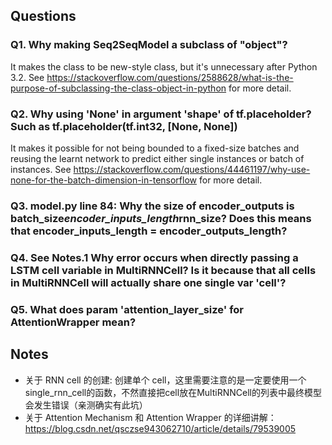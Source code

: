 ## Questions  
### Q1. Why making Seq2SeqModel a subclass of "object"?  
It makes the class to be new-style class, but it's unnecessary after Python 3.2. See <https://stackoverflow.com/questions/2588628/what-is-the-purpose-of-subclassing-the-class-object-in-python> for more detail.  
### Q2. Why using 'None' in argument 'shape' of tf.placeholder? Such as tf.placeholder(tf.int32, [None, None])  
It makes it possible for not being bounded to a fixed-size batches and reusing the learnt network to predict either single instances or batch of instances. See <https://stackoverflow.com/questions/44461197/why-use-none-for-the-batch-dimension-in-tensorflow> for more detail. 
### Q3. model.py line 84: Why the size of encoder_outputs is batch_size*encoder_inputs_length*rnn_size? Does this means that encoder_inputs_length = encoder_outputs_length?  
### Q4. See Notes.1 Why error occurs when directly passing a LSTM cell variable in MultiRNNCell? Is it because that all cells in MultiRNNCell will actually share one single var 'cell'?  
### Q5. What does param 'attention_layer_size' for AttentionWrapper mean?  

## Notes
- 关于 RNN cell 的创建: 创建单个 cell，这里需要注意的是一定要使用一个single_rnn_cell的函数，不然直接把cell放在MultiRNNCell的列表中最终模型会发生错误（亲测确实有此坑）  
- 关于 Attention Mechanism 和 Attention Wrapper 的详细讲解：<https://blog.csdn.net/qsczse943062710/article/details/79539005>  
